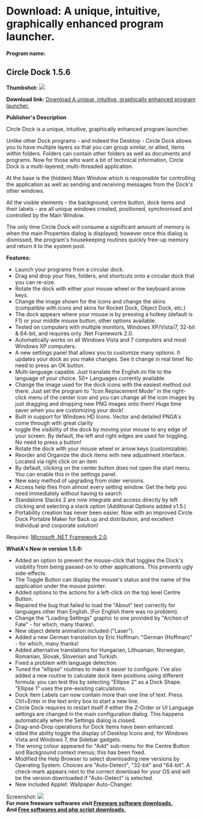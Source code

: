 # Download: A unique, intuitive, graphically enhanced program launcher.

**Program name:**

## Circle Dock 1.5.6

  
**Thumbshot:** ![](http://www.freewarefiles.com/screenshot/circle_dock_md.jpg)   
  
**Download link:** [Download A unique, intuitive, graphically enhanced program launcher.](http://freesoftwares.boysofts.com/Circle-Dock_program_55222.html)  
  


**Publisher's Description**  
  


Circle Dock is a unique, intuitive, graphically enhanced program launcher. 

Unlike other Dock programs - and indeed the Desktop - Circle Dock allows you to have multiple layers so that you can group similar, or allied, items within folders. Folders can contain other folders as well as documents and programs. Now for those who want a bit of technical information, Circle Dock is a multi-layered, multi-threaded application.

At the base is the (hidden) Main Window which is responsible for controlling the application as well as sending and receiving messages from the Dock's other windows.

All the visible elements - the background, centre button, dock items and their labels - are all unique windows created, positioned, synchronised and controlled by the Main Window.

The only time Circle Dock will consume a significant amount of memory is when the main Properties dialog is displayed; however once this dialog is dismissed, the program's housekeeping routines quickly free-up memory and return it to the system pool.

**Features:**

  * Launch your programs from a circular dock. 
  * Drag and drop your files, folders, and shortcuts onto a circular dock that you can re-size. 
  * Rotate the dock with either your mouse wheel or the keyboard arrow keys. 
  * Change the image shown for the icons and change the skins (compatible with icons and skins for Rocket Dock, Object Dock, etc.) 
  * The dock appears where your mouse is by pressing a hotkey (default is F1) or your middle mouse button, other options available. 
  * Tested on computers with multiple monitors, Windows XP/Vista/7, 32-bit & 64-bit, and requires only .Net Framework 2.0. 
  * Automatically works on all Windows Vista and 7 computers and most Windows XP computers. 
  * A new settings panel that allows you to customize many options. It updates your dock as you make changes. See it change in real time! No need to press an OK button. 
  * Multi-language capable. Just translate the English.ini file to the language of your choice. 50+ Languages currently available 
  * Change the image used for the dock icons with the easiest method out there: Just set the program to "Icon Replacement Mode" in the right-click menu of the center icon and you can change all the icon images by just dragging and dropping new PNG images onto them! Huge time saver when you are customizing your dock! 
  * Built in support for Windows HD Icons. Vector and detailed PNGA's come through with great clarity 
  * toggle the visibility of the dock by moving your mouse to any edge of your screen. By default, the left and right edges are used for toggling. No need to press a button! 
  * Rotate the dock with your mouse wheel or arrow keys (customizable). 
  * Reorder and Organize the dock items with new adjustment interface. Located via right click on an item 
  * By default, clicking on the center button does not open the start menu. You can enable this in the settings panel. 
  * New easy method of upgrading from older versions. 
  * Access help files from almost every setting window. Get the help you need immediately without having to search 
  * Standalone Stacks 2 are now integrate and access directly by left clicking and selecting a stack option (Additional Options added v1.5.) 
  * Portability creation has never been easier. Now with an improved Circle Dock Portable Maker for Back up and distribution, and excellent Individual and corporate solution! 

Requires: [Microsoft .NET Framework 2.0](http://www.freewarefiles.com/Microsoft-NET-Framework-20-x86-Final_program_16026.html). 

**WhatA's New in version 1.5.6:**

  * Added an option to prevent the mouse-click that toggles the Dock's visibility from being passed-on to other applications. This prevents ugly side-effects. 
  * The Toggle Button can display the mouse's status and the name of the application under the mouse pointer. 
  * Added options to the actions for a left-click on the top level Centre Button. 
  * Repaired the bug that failed to load the "About" text correctly for languages other than English. (For English there was no problem). 
  * Change the "Loading Settings" graphic to one provided by "Archon of Fate" - for which, many thanks!. 
  * New object delete animation included ("Laser"). 
  * Added a new German translation by Eric Hoffman: "German (Hoffman)" - for which, many thanks! 
  * Added alternative translations for Hungarian, Lithuanian, Norwegian, Romanian, Slovak, Slovenian and Turkish. 
  * Fixed a problem with language detection. 
  * Tuned the "ellipse" routines to make it easier to configure. I've also added a new routine to calculate dock item positions using different formula: you can test this by selecting "Ellipse 2" as a Dock Shape. "Ellipse 1" uses the pre-existing calculations. 
  * Dock Item Labels can now contain more than one line of text. Press Ctrl+Enter in the text entry box to start a new line. 
  * Circle Dock requires to restart itself if either the Z-Order or UI Language settings are changed in the main configuration dialog. This happens automatically when the Settings dialog is closed. 
  * Drag-and-Drop operations for Dock Items have been enhanced. 
  * dded the ability toggle the display of Desktop Icons and, for Windows Vista and Windows 7, the Sidebar gadgets. 
  * The wrong colour appeared for "Add" sub-menu for the Centre Button and Background context menus; this has been fixed. 
  * Modified the Help Browser to select downloading new versions by Operating System. Choices are "Auto-Detect", "32-bit" and "64-bit". A check-mark appears next to the correct download for your OS and will be the version downloaded if "Auto-Detect" is selected. 
  * New included Applet: Wallpaper Auto-Changer. 

  
  
Screenshot: ![](http://www.freewarefiles.com/screenshot/circle_dock.jpg)   
**For more freeware softwares visit [Freeware software downloads.](http://freesoftwares.boysofts.com/)**   
**And [Free softwares and php script downloads.](http://www.boysofts.com/)**
